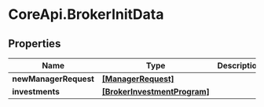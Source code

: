 # CoreApi.BrokerInitData

## Properties
Name | Type | Description | Notes
------------ | ------------- | ------------- | -------------
**newManagerRequest** | [**[ManagerRequest]**](ManagerRequest.md) |  | [optional] 
**investments** | [**[BrokerInvestmentProgram]**](BrokerInvestmentProgram.md) |  | [optional] 


